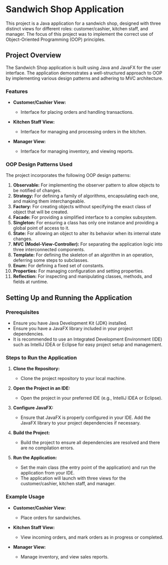# Sandwich Shop Application

This project is a Java application for a sandwich shop, designed with three distinct views for different roles: customer/cashier, kitchen staff, and manager. The focus of this project was to implement the correct use of Object-Oriented Programming (OOP) principles.

## Project Overview

The Sandwich Shop application is built using Java and JavaFX for the user interface. The application demonstrates a well-structured approach to OOP by implementing various design patterns and adhering to MVC architecture.

### Features

- **Customer/Cashier View:**
  - Interface for placing orders and handling transactions.

- **Kitchen Staff View:**
  - Interface for managing and processing orders in the kitchen.

- **Manager View:**
  - Interface for managing inventory, and viewing reports.

### OOP Design Patterns Used

The project incorporates the following OOP design patterns:

1. **Observable:** For implementing the observer pattern to allow objects to be notified of changes.
2. **Strategy:** For defining a family of algorithms, encapsulating each one, and making them interchangeable.
3. **Factory:** For creating objects without specifying the exact class of object that will be created.
4. **Facade:** For providing a simplified interface to a complex subsystem.
5. **Singleton:** For ensuring a class has only one instance and providing a global point of access to it.
6. **State:** For allowing an object to alter its behavior when its internal state changes.
7. **MVC (Model-View-Controller):** For separating the application logic into three interconnected components.
8. **Template:** For defining the skeleton of an algorithm in an operation, deferring some steps to subclasses.
9. **Enum:** For defining a fixed set of constants.
10. **Properties:** For managing configuration and setting properties.
11. **Reflection:** For inspecting and manipulating classes, methods, and fields at runtime.

## Setting Up and Running the Application

### Prerequisites

- Ensure you have Java Development Kit (JDK) installed.
- Ensure you have a JavaFX library included in your project dependencies.
- It is recommended to use an Integrated Development Environment (IDE) such as IntelliJ IDEA or Eclipse for easy project setup and management.

### Steps to Run the Application

1. **Clone the Repository:**
   - Clone the project repository to your local machine.

2. **Open the Project in an IDE:**
   - Open the project in your preferred IDE (e.g., IntelliJ IDEA or Eclipse).

3. **Configure JavaFX:**
   - Ensure that JavaFX is properly configured in your IDE. Add the JavaFX library to your project dependencies if necessary.

4. **Build the Project:**
   - Build the project to ensure all dependencies are resolved and there are no compilation errors.

5. **Run the Application:**
   - Set the main class (the entry point of the application) and run the application from your IDE.
   - The application will launch with three views for the customer/cashier, kitchen staff, and manager.

### Example Usage

- **Customer/Cashier View:**
  - Place orders for sandwiches.

- **Kitchen Staff View:**
  - View incoming orders, and mark orders as in progress or completed.

- **Manager View:**
  - Manage inventory, and view sales reports.

